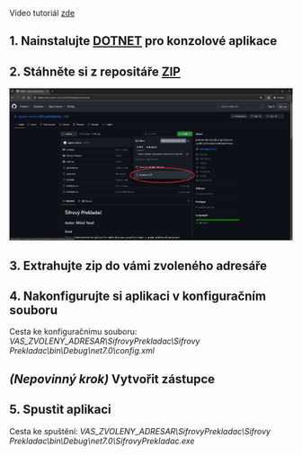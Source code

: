 Video tutoriál [zde](https://youtu.be/-x59Ajcgqkc)


## 1. Nainstalujte [DOTNET](https://dotnet.microsoft.com/en-us/download/dotnet/7.0/runtime) pro konzolové aplikace

## 2. Stáhněte si z repositáře [ZIP](https://github.com/captain-milous/SifrovyPrekladac.git) 

![Download zip](img/DownloadZIP.png)

## 3. Extrahujte zip do vámi zvoleného adresáře

## 4. Nakonfigurujte si aplikaci v konfiguračním souboru

Cesta ke konfiguračnímu souboru: *VAS_ZVOLENY_ADRESAR\\SifrovyPrekladac\\Sifrovy Prekladac\\bin\\Debug\\net7.0\\config.xml*

## *(Nepovinný krok)* Vytvořit zástupce

## 5. Spustit aplikaci

Cesta ke spuštění: *VAS_ZVOLENY_ADRESAR\\SifrovyPrekladac\\Sifrovy Prekladac\\bin\\Debug\\net7.0\\SifrovyPrekladac.exe*
